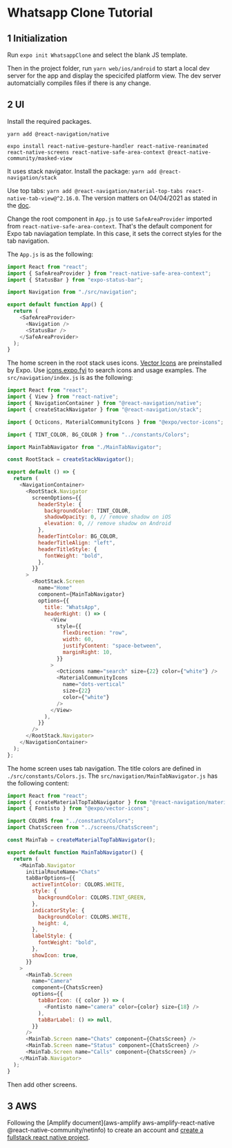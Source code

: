 # Whatsapp Clone Tutorial

## 1 Initialization

Run `expo init WhatsappClone` and select the blank JS template.

Then in the project folder, run `yarn web/ios/android` to start a local dev server for the app and display the specicifed platform view. The dev server automatcially compiles files if there is any change.

## 2 UI

Install the required packages.

`yarn add @react-navigation/native`

`expo install react-native-gesture-handler react-native-reanimated react-native-screens react-native-safe-area-context @react-native-community/masked-view`

It uses stack navigator. Install the package: `yarn add @react-navigation/stack`

Use top tabs: `yarn add @react-navigation/material-top-tabs react-native-tab-view@^2.16.0`. The version matters on 04/04/2021 as stated in the [doc](https://reactnavigation.org/docs/material-top-tab-navigator/).

Change the root component in `App.js` to use `SafeAreaProvider` imported from `react-native-safe-area-context`. That's the default component for Expo tab naviagation template. In this case, it sets the correct styles for the tab navigation.

The `App.js` is as the following:

```js
import React from "react";
import { SafeAreaProvider } from "react-native-safe-area-context";
import { StatusBar } from "expo-status-bar";

import Navigation from "./src/navigation";

export default function App() {
  return (
    <SafeAreaProvider>
      <Navigation />
      <StatusBar />
    </SafeAreaProvider>
  );
}
```

The home screen in the root stack uses icons. [Vector Icons](https://docs.expo.io/guides/icons/) are preinstalled by Expo. Use [icons.expo.fyi](https://icons.expo.fyi/) to search icons and usage examples. The `src/navigation/index.js` is as the following:

```js
import React from "react";
import { View } from "react-native";
import { NavigationContainer } from "@react-navigation/native";
import { createStackNavigator } from "@react-navigation/stack";

import { Octicons, MaterialCommunityIcons } from "@expo/vector-icons";

import { TINT_COLOR, BG_COLOR } from "../constants/Colors";

import MainTabNavigator from "./MainTabNavigator";

const RootStack = createStackNavigator();

export default () => {
  return (
    <NavigationContainer>
      <RootStack.Navigator
        screenOptions={{
          headerStyle: {
            backgroundColor: TINT_COLOR,
            shadowOpacity: 0, // remove shadow on iOS
            elevation: 0, // remove shadow on Android
          },
          headerTintColor: BG_COLOR,
          headerTitleAlign: "left",
          headerTitleStyle: {
            fontWeight: "bold",
          },
        }}
      >
        <RootStack.Screen
          name="Home"
          component={MainTabNavigator}
          options={{
            title: "WhatsApp",
            headerRight: () => (
              <View
                style={{
                  flexDirection: "row",
                  width: 60,
                  justifyContent: "space-between",
                  marginRight: 10,
                }}
              >
                <Octicons name="search" size={22} color={"white"} />
                <MaterialCommunityIcons
                  name="dots-vertical"
                  size={22}
                  color={"white"}
                />
              </View>
            ),
          }}
        />
      </RootStack.Navigator>
    </NavigationContainer>
  );
};
```

The home screen uses tab navigation. The title colors are defined in `./src/constants/Colors.js`. The `src/navigation/MainTabNavigator.js` has the following content:

```js
import React from "react";
import { createMaterialTopTabNavigator } from "@react-navigation/material-top-tabs";
import { Fontisto } from "@expo/vector-icons";

import COLORS from "../constants/Colors";
import ChatsScreen from "../screens/ChatsScreen";

const MainTab = createMaterialTopTabNavigator();

export default function MainTabNavigator() {
  return (
    <MainTab.Navigator
      initialRouteName="Chats"
      tabBarOptions={{
        activeTintColor: COLORS.WHITE,
        style: {
          backgroundColor: COLORS.TINT_GREEN,
        },
        indicatorStyle: {
          backgroundColor: COLORS.WHITE,
          height: 4,
        },
        labelStyle: {
          fontWeight: "bold",
        },
        showIcon: true,
      }}
    >
      <MainTab.Screen
        name="Camera"
        component={ChatsScreen}
        options={{
          tabBarIcon: ({ color }) => (
            <Fontisto name="camera" color={color} size={18} />
          ),
          tabBarLabel: () => null,
        }}
      />
      <MainTab.Screen name="Chats" component={ChatsScreen} />
      <MainTab.Screen name="Status" component={ChatsScreen} />
      <MainTab.Screen name="Calls" component={ChatsScreen} />
    </MainTab.Navigator>
  );
}
```

Then add other screens.

## 3 AWS

Following the [Amplify document](aws-amplify aws-amplify-react-native @react-native-community/netinfo) to create an account and [create a fullstack react native project](https://docs.amplify.aws/start/getting-started/setup/q/integration/react-native).
